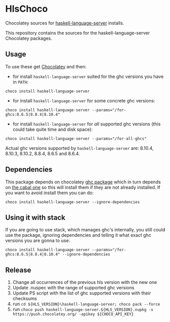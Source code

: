 # HlsChoco

Chocolatey sources for [haskell-language-server](https://github.com/haskell/haskell-language-server/blob/master/README.md) installs.

This repository contains the sources for the haskell-language-server Chocolatey packages.

## Usage

To use these get [Chocolatey](https://chocolatey.org/) and then:

- for install `haskell-language-server` suited for the ghc versions you have in `PATH`:

```shell
choco install haskell-language-server
```

- for install `haskell-language-server` for some concrete ghc versions:

```shell
choco install haskell-language-server --params="/for-ghcs:8.6.5|8.8.4|8.10.4"
```

- for install `haskell-language-server` for *all* supported ghc versions (this could take quite time and disk space):

```shell
choco install haskell-language-server --params="/for-all-ghcs"
```

Actual ghc versions supported by `haskell-language-server` are: 8.10.4, 8.10.3, 8.10.2, 8.8.4, 8.6.5 and 8.6.4.

## Dependencies

This package depends on chocolatey [ghc package](https://community.chocolatey.org/packages/ghc) which in turn depends on [the cabal one](https://community.chocolatey.org/packages/cabal) so this will install them if they are not already installed. If you want to avoid install them you can do:

```shell
choco install haskell-language-server --ignore-dependencies
```

## Using it with stack

If you are going to use stack, which manages ghc's internally, you still could use the package, ignoring dependencies and telling it what exact ghc versions you are gonna to use:

```shell
choco install haskell-language-server --params="/for-ghcs:8.6.5|8.8.4|8.10.4" --ignore-dependencies
```

## Release

1. Change all occurrences of the previous hls version with the new one
2. Update .nuspec with the range of supported ghc versions
3. Update PS script with the list of ghc supported versions with their checksums
4. run `cd ${HLS_VERSION}\haskell-language-server; choco pack --force`
5. run `choco push haskell-language-server.${HLS_VERSION}.nupkg -s https://push.chocolatey.org/ -apikey ${CHOCO_API_KEY}`